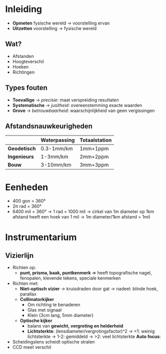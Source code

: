# Inleiding
- **Opmeten** fysische wereld -> voorstelling ervan
- **Uitzetten** voorstelling -> fysische wereld
## Wat?
- Afstanden
- Hoogteverschil
- Hoeken
- Richtingen
## Types fouten
- **Toevallige**
	-> *precisie*: maat verspreiding resultaten
- **Systematische**
	-> *jusitheid*: overeenstemming exacte waarden
- **Grove**
	-> *betrouwbaarheid*: waarschijnlijkheid van geen vergissingen
## Afstandsnauwkeurigheden
|                | Waterpassing | Totaalstation |
| -------------- | ------------ | ------------- |
| **Geodetisch** | 0.3-1mm/km   | 1mm+1ppm      |
| **Ingenieurs** | 1-3mm/km     | 2mm+2ppm      |
| **Bouw**       | 3-10mm/km    | 3mm+3ppm      |
# Eenheden
- 400 gon = 360°
- 2π rad = 360°
- 6400 mil = 360°
	-> 1 rad = 1000 mil
	-> cirkel van 1m diameter op 1km afstand heeft een hoek van 1 mil
		-> 1m diameter/1km afstand = 1mil
# Instrumentarium
## Vizierlijn
- Richten op:
	- **punt, prisma, baak, puntkenmerk**
	=> heeft topografische nagel, fenopalen, klevende tekens, speciale kenmerken
- Richten met:
	- **Niet-optisch vizier** -> kruisdraden door gat
		-> nadeel: blinde hoek, parallax
	- **Collimatorkijker**
		- Om richting te benaderen
		- Glas met signaal
		- Klein (3cm lang, 5mm diameter)
	- **Optische kijker**
		- balans van **gewicht, vergroting en helderheid**
		- **Lichtsterkte**: (lensdiameter/vergrotingsfactor)^2
			-> <1: weinig lichtsterkte
			-> 1-2: gemiddeld
			-> >2: veel lichtsterkte
**Auto focus**:
- Scheidingslens scheidt optische stralen
- CCD meet verschil